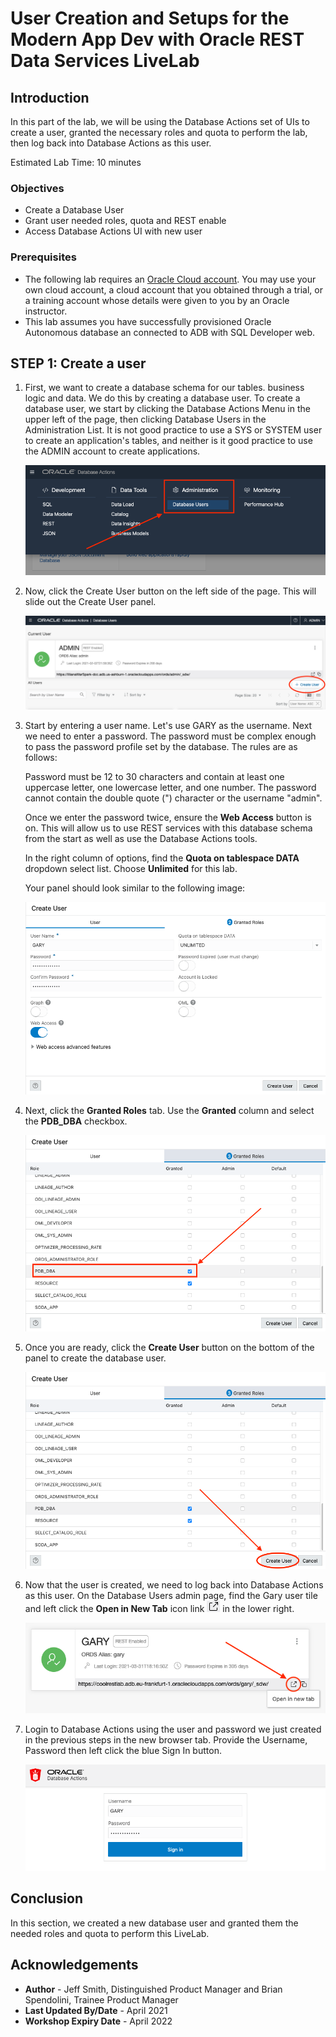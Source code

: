 # User Creation and Setups for the Modern App Dev with Oracle REST Data Services LiveLab

## Introduction

In this part of the lab, we will be using the Database Actions set of UIs to create a user, granted the necessary roles and quota to perform the lab, then log back into Database Actions as this user.

Estimated Lab Time: 10 minutes

### Objectives

- Create a Database User
- Grant user needed roles, quota and REST enable
- Access Database Actions UI with new user

### Prerequisites

- The following lab requires an <a href="https://www.oracle.com/cloud/free/" target="\_blank">Oracle Cloud account</a>. You may use your own cloud account, a cloud account that you obtained through a trial, or a training account whose details were given to you by an Oracle instructor.
- This lab assumes you have successfully provisioned Oracle Autonomous database an connected to ADB with SQL Developer web.

## **STEP 1**: Create a user

1. First, we want to create a database schema for our tables. business logic and data. We do this by creating a database user. To create a database user, we start by clicking the Database Actions Menu in the upper left of the page, then clicking Database Users in the Administration List. It is not good practice to use a SYS or SYSTEM user to create an application's tables, and neither is it good practice to use the ADMIN account to create applications.

    ![Database Actions Menu, Administration then Users](./images/setups-1.png)

2. Now, click the Create User button on the left side of the page. This will slide out the Create User panel.

    ![Create User button on the left side of the page](./images/setups-2.png)

3. Start by entering a user name. Let's use GARY as the username. Next we need to enter a password. The password must be complex enough to pass the password profile set by the database. The rules are as follows:

    Password must be 12 to 30 characters and contain at least one uppercase letter, one lowercase letter, and one number. The password cannot contain the double quote (") character or the username "admin".

    Once we enter the password twice, ensure the **Web Access** button is on. This will allow us to use REST services with this database schema from the start as well as use the Database Actions tools. 
    
    In the right column of options, find the **Quota on tablespace DATA** dropdown select list. Choose **Unlimited** for this lab.
    
    Your panel should look similar to the following image:

    ![Create User Slide Out Panel](./images/setups-3.png)

4. Next, click the **Granted Roles** tab. Use the **Granted** column and select the **PDB_DBA** checkbox.

    ![Granted Roles Slide Out Panel](./images/setups-4.png)

5. Once you are ready, click the **Create User** button on the bottom of the panel to create the database user.

    ![Create User Button](./images/setups-5.png)

6. Now that the user is created, we need to log back into Database Actions as this user. On the Database Users admin page, find the Gary user tile and left click the **Open in New Tab** icon link ![New Tab Icon](./images/newTab.png) in the lower right.

    ![Open in New Tab Link on User Card](./images/setups-6.png)

7. Login to Database Actions using the user and password we just created in the previous steps in the new browser tab. Provide the Username, Password then left click the blue Sign In button.

    ![Log into Database Actions](./images/setups-7.png)


## Conclusion

In this section, we created a new database user and granted them the needed roles and quota to perform this LiveLab.

## Acknowledgements

- **Author** - Jeff Smith, Distinguished Product Manager and Brian Spendolini, Trainee Product Manager
- **Last Updated By/Date** - April 2021
- **Workshop Expiry Date** - April 2022
